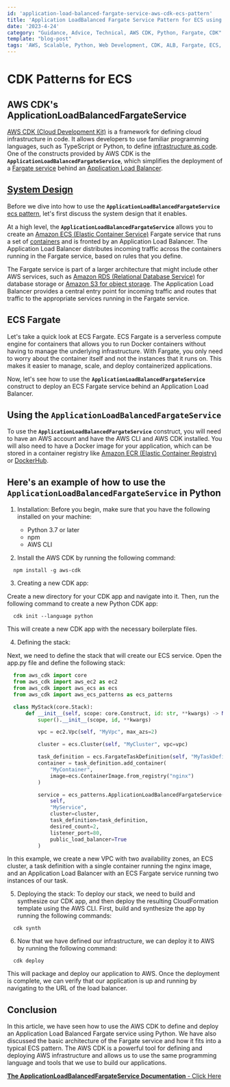 ```yaml
---
id: 'application-load-balanced-fargate-service-aws-cdk-ecs-pattern'
title: 'Application LoadBalanced Fargate Service Pattern for ECS using the AWS CDK'
date: '2023-4-24'
category: "Guidance, Advice, Technical, AWS CDK, Python, Fargate, CDK"
template: "blog-post"
tags: 'AWS, Scalable, Python, Web Development, CDK, ALB, Fargate, ECS, ECS Patterns'
---
```


# CDK Patterns for ECS

## AWS CDK's ApplicationLoadBalancedFargateService

[AWS CDK (Cloud Development Kit)](https://docs.aws.amazon.com/cdk/api/v2/docs/aws-construct-library.html) is a framework for defining cloud infrastructure in code. It allows developers to use familiar programming languages, such as TypeScript or Python, to define [infrastructure as code](https://www.redhat.com/en/topics/automation/what-is-infrastructure-as-code-iac). One of the constructs provided by AWS CDK is the **`ApplicationLoadBalancedFargateService`**, which simplifies the deployment of a [Fargate service](https://docs.aws.amazon.com/AmazonECS/latest/userguide/what-is-fargate.html) behind an [Application Load Balancer](https://github.com/donnemartin/system-design-primer#load-balancer).

## [System Design](https://github.com/donnemartin/system-design-primer)

Before we dive into how to use the **`ApplicationLoadBalancedFargateService`** [ecs pattern](https://docs.aws.amazon.com/cdk/api/v1/docs/aws-ecs-patterns-readme.html), let's first discuss the system design that it enables.

At a high level, the **`ApplicationLoadBalancedFargateService`** allows you to create an [Amazon ECS (Elastic Container Service)](https://aws.amazon.com/ecs/) Fargate service that runs a set of [containers](https://www.docker.com/resources/what-container/#:~:text=A%20Docker%20container%20image%20is,tools%2C%20system%20libraries%20and%20settings.) and is fronted by an Application Load Balancer. The Application Load Balancer distributes incoming traffic across the containers running in the Fargate service, based on rules that you define.

The Fargate service is part of a larger architecture that might include other AWS services, such as [Amazon RDS (Relational Database Service)](https://docs.aws.amazon.com/AmazonRDS/latest/UserGuide/Welcome.html) for database storage or [Amazon S3 for object storage](https://docs.aws.amazon.com/s3/index.html). The Application Load Balancer provides a central entry point for incoming traffic and routes that traffic to the appropriate services running in the Fargate service.

## ECS Fargate

Let's take a quick look at ECS Fargate. ECS Fargate is a serverless compute engine for containers that allows you to run Docker containers without having to manage the underlying infrastructure. With Fargate, you only need to worry about the container itself and not the instances that it runs on. This makes it easier to manage, scale, and deploy containerized applications.

Now, let's see how to use the **`ApplicationLoadBalancedFargateService`** construct to deploy an ECS Fargate service behind an Application Load Balancer.

## Using the **`ApplicationLoadBalancedFargateService`**

To use the **`ApplicationLoadBalancedFargateService`** construct, you will need to have an AWS account and have the AWS CLI and AWS CDK installed. You will also need to have a Docker image for your application, which can be stored in a container registry like [Amazon ECR (Elastic Container Registry)](https://aws.amazon.com/ecr/) or [DockerHub](https://hub.docker.com/).

## Here's an example of how to use the **`ApplicationLoadBalancedFargateService`** in Python

1. Installation:
    Before you begin, make sure that you have the following installed on your machine:
    - Python 3.7 or later
    - npm
    - AWS CLI

2. Install the AWS CDK by running the following command:

```shell
  npm install -g aws-cdk
```

3. Creating a new CDK app:

  Create a new directory for your CDK app and navigate into it. Then, run the following command to create a new Python CDK app:

```shell
  cdk init --language python
```

This will create a new CDK app with the necessary boilerplate files.

4. Defining the stack:

Next, we need to define the stack that will create our ECS service. Open the app.py file and define the following stack:

```python
  from aws_cdk import core
  from aws_cdk import aws_ec2 as ec2
  from aws_cdk import aws_ecs as ecs
  from aws_cdk import aws_ecs_patterns as ecs_patterns

  class MyStack(core.Stack):
      def __init__(self, scope: core.Construct, id: str, **kwargs) -> None:
          super().__init__(scope, id, **kwargs)

          vpc = ec2.Vpc(self, "MyVpc", max_azs=2)

          cluster = ecs.Cluster(self, "MyCluster", vpc=vpc)

          task_definition = ecs.FargateTaskDefinition(self, "MyTaskDefinition")
          container = task_definition.add_container(
              "MyContainer",
              image=ecs.ContainerImage.from_registry("nginx")
          )

          service = ecs_patterns.ApplicationLoadBalancedFargateService(
              self,
              "MyService",
              cluster=cluster,
              task_definition=task_definition,
              desired_count=2,
              listener_port=80,
              public_load_balancer=True
          )

```

In this example, we create a new VPC with two availability zones, an ECS cluster, a task definition with a single container running the nginx image, and an Application Load Balancer with an ECS Fargate service running two instances of our task.

5. Deploying the stack:
  To deploy our stack, we need to build and synthesize our CDK app, and then deploy the resulting CloudFormation template using the AWS CLI.
  First, build and synthesize the app by running the following commands:

```shell
  cdk synth
```

6. Now that we have defined our infrastructure, we can deploy it to AWS by running the following command:

```shell
  cdk deploy
```

This will package and deploy our application to AWS. Once the deployment is complete, we can verify that our application is up and running by navigating to the URL of the load balancer.

## Conclusion

In this article, we have seen how to use the AWS CDK to define and deploy an Application Load Balanced Fargate service using Python. We have also discussed the basic architecture of the Fargate service and how it fits into a typical ECS pattern. The AWS CDK is a powerful tool for defining and deploying AWS infrastructure and allows us to use the same programming language and tools that we use to build our applications.

[**The ApplicationLoadBalancedFargateService Documentation** - Click Here](https://docs.aws.amazon.com/cdk/api/v1/docs/@aws-cdk_aws-ecs-patterns.ApplicationLoadBalancedFargateService.html)

